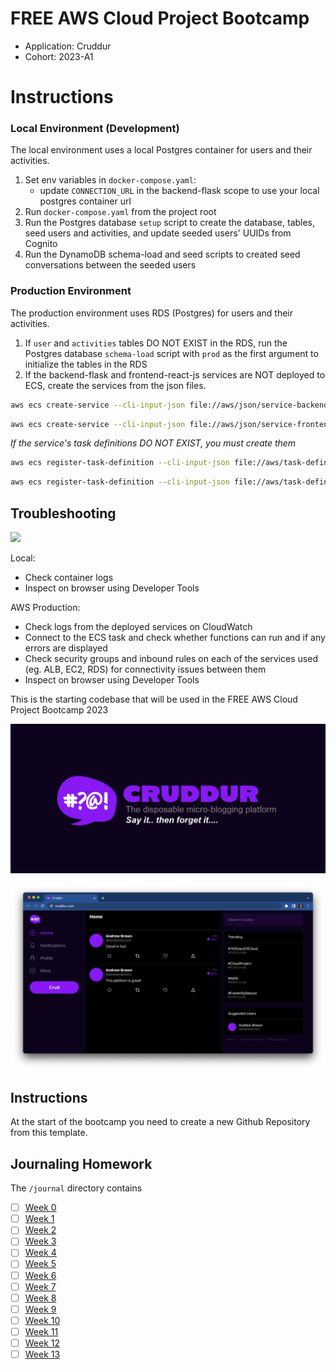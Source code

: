 # FREE AWS Cloud Project Bootcamp

- Application: Cruddur
- Cohort: 2023-A1


# Instructions

### Local Environment (Development)

The local environment uses a local Postgres container for users and their activities.

1. Set env variables in `docker-compose.yaml`:
   - update `CONNECTION_URL` in the backend-flask scope to use your local postgres container url
2. Run `docker-compose.yaml` from the project root
3. Run the Postgres database `setup` script to create the database, tables, seed users and activities, and update seeded users' UUIDs from Cognito
4. Run the DynamoDB schema-load and seed scripts to created seed conversations between the seeded users


### Production Environment

The production environment uses RDS (Postgres) for users and their activities.

1. If `user` and `activities` tables DO NOT EXIST in the RDS, run the Postgres database `schema-load` script with `prod` as the first argument to initialize the tables in the RDS
2. If the backend-flask and frontend-react-js services are NOT deployed to ECS, create the services from the json files.
  ```bash
  aws ecs create-service --cli-input-json file://aws/json/service-backend-flask.json
  ```
  ```bash
  aws ecs create-service --cli-input-json file://aws/json/service-frontend-react-js.json
  ```
  _If the service's task definitions DO NOT EXIST, you must create them_
  ```bash
  aws ecs register-task-definition --cli-input-json file://aws/task-definitions/backend-flask.json
  ```
  ```bash
  aws ecs register-task-definition --cli-input-json file://aws/task-definitions/frontend-react-js.json
  ```

## Troubleshooting

![](/journal/assets/cruddur_debugging_flowchart.svg)

Local:
- Check container logs
- Inspect on browser using Developer Tools

AWS Production:
- Check logs from the deployed services on CloudWatch
- Connect to the ECS task and check whether functions can run and if any errors are displayed
- Check security groups and inbound rules on each of the services used (eg. ALB, EC2, RDS) for connectivity issues between them
- Inspect on browser using Developer Tools

This is the starting codebase that will be used in the FREE AWS Cloud Project Bootcamp 2023

![Cruddur Graphic](_docs/assets/cruddur-banner.jpg)

![Cruddur Screenshot](_docs/assets/cruddur-screenshot.png)

## Instructions

At the start of the bootcamp you need to create a new Github Repository from this template.

## Journaling Homework

The `/journal` directory contains

- [ ] [Week 0](journal/week0.md)
- [ ] [Week 1](journal/week1.md)
- [ ] [Week 2](journal/week2.md)
- [ ] [Week 3](journal/week3.md)
- [ ] [Week 4](journal/week4.md)
- [ ] [Week 5](journal/week5.md)
- [ ] [Week 6](journal/week6.md)
- [ ] [Week 7](journal/week7.md)
- [ ] [Week 8](journal/week8.md)
- [ ] [Week 9](journal/week9.md)
- [ ] [Week 10](journal/week10.md)
- [ ] [Week 11](journal/week11.md)
- [ ] [Week 12](journal/week12.md)
- [ ] [Week 13](journal/week13.md)
